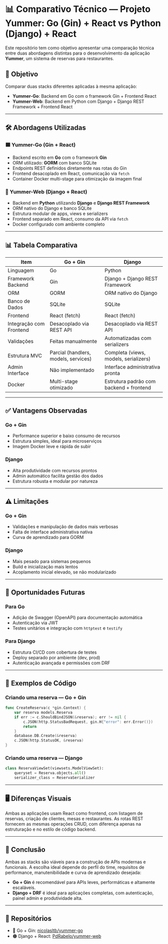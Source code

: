 
# 📊 Comparativo Técnico — Projeto Yummer: Go (Gin) + React vs Python (Django) + React

Este repositório tem como objetivo apresentar uma comparação técnica entre duas abordagens distintas para o desenvolvimento da aplicação **Yummer**, um sistema de reservas para restaurantes.

## 🎯 Objetivo

Comparar duas stacks diferentes aplicadas à mesma aplicação:

- **Yummer-Go**: Backend em Go com o framework Gin + Frontend React
- **Yummer-Web**: Backend em Python com Django + Django REST Framework + Frontend React

---

## 🛠️ Abordagens Utilizadas

### 🟦 Yummer-Go (Gin + React)

- Backend escrito em **Go** com o framework **Gin**
- ORM utilizado: **GORM** com banco SQLite
- Endpoints REST definidos diretamente nas rotas do Gin
- Frontend desacoplado em React, comunicação via `fetch`
- Container Docker multi-stage para otimização da imagem final

### 🐍 Yummer-Web (Django + React)

- Backend em **Python** utilizando **Django** e **Django REST Framework**
- ORM nativo do Django e banco SQLite
- Estrutura modular de apps, views e serializers
- Frontend separado em React, consumo da API via `fetch`
- Docker configurado com ambiente completo

---

## 📊 Tabela Comparativa

| Item                        | Go + Gin                                | Django                                     |
|-----------------------------|------------------------------------------|--------------------------------------------|
| Linguagem                   | Go                                       | Python                                     |
| Framework Backend           | Gin                                      | Django + Django REST Framework             |
| ORM                         | GORM                                     | ORM nativo do Django                       |
| Banco de Dados              | SQLite                                   | SQLite                                     |
| Frontend                    | React (fetch)                            | React (fetch)                              |
| Integração com Frontend     | Desacoplado via REST API                 | Desacoplado via REST API                   |
| Validações                  | Feitas manualmente                       | Automatizadas com serializers              |
| Estrutura MVC               | Parcial (handlers, models, services)     | Completa (views, models, serializers)      |
| Admin Interface             | Não implementado                         | Interface administrativa pronta            |
| Docker                      | Multi-stage otimizado                    | Estrutura padrão com backend + frontend    |

---

## ✅ Vantagens Observadas

### Go + Gin
- Performance superior e baixo consumo de recursos
- Estrutura simples, ideal para microserviços
- Imagem Docker leve e rápida de subir

### Django
- Alta produtividade com recursos prontos
- Admin automático facilita gestão dos dados
- Estrutura robusta e modular por natureza

---

## ⚠️ Limitações

### Go + Gin
- Validações e manipulação de dados mais verbosas
- Falta de interface administrativa nativa
- Curva de aprendizado para GORM

### Django
- Mais pesado para sistemas pequenos
- Build e inicialização mais lentos
- Acoplamento inicial elevado, se não modularizado

---

## 🚀 Oportunidades Futuras

### Para Go
- Adição de Swagger (OpenAPI) para documentação automática
- Autenticação via JWT
- Testes unitários e integração com `httptest` e `testify`

### Para Django
- Estrutura CI/CD com cobertura de testes
- Deploy separado por ambiente (dev, prod)
- Autenticação avançada e permissões com DRF

---

## 🔎 Exemplos de Código

### Criando uma reserva — Go + Gin

```go
func CreateReserva(c *gin.Context) {
    var reserva models.Reserva
    if err := c.ShouldBindJSON(&reserva); err != nil {
        c.JSON(http.StatusBadRequest, gin.H{"error": err.Error()})
        return
    }
    database.DB.Create(&reserva)
    c.JSON(http.StatusOK, &reserva)
}
```

### Criando uma reserva — Django

```python
class ReservaViewSet(viewsets.ModelViewSet):
    queryset = Reserva.objects.all()
    serializer_class = ReservaSerializer
```

---

## 🖥️ Diferenças Visuais

Ambas as aplicações usam React como frontend, com listagem de reservas, criação de clientes, mesas e restaurantes. As rotas REST fornecem as mesmas operações CRUD, com diferença apenas na estruturação e no estilo de código backend.

---

## 📌 Conclusão

Ambas as stacks são viáveis para a construção de APIs modernas e funcionais. A escolha ideal depende do perfil do time, requisitos de performance, manutenibilidade e curva de aprendizado desejada:

- **Go + Gin** é recomendável para APIs leves, performáticas e altamente escaláveis.
- **Django + DRF** é ideal para aplicações completas, com autenticação, painel admin e produtividade alta.

---

## 📂 Repositórios

- 🔵 Go + Gin: [nicolasltb/yummer-go](https://github.com/nicolasltb/yummer-go)
- 🟠 Django + React: [PdRabelo/yummer-web](https://github.com/PdRabelo/yummer-web)
